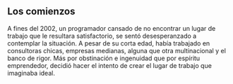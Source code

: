 ## Los comienzos
A fines del 2002, un programador cansado de no encontrar un lugar de trabajo que le resultara satisfactorio, se sentó desesperanzado a contemplar la situación. A pesar de su corta edad, había trabajado en consultoras chicas, empresas medianas, alguna que otra multinacional y el banco de rigor. Más por obstinación e ingenuidad que por espíritu emprendedor, decidió hacer el intento de crear el lugar de trabajo que imaginaba ideal.